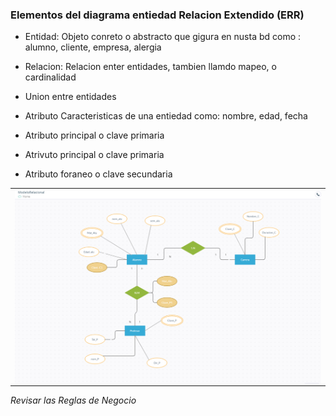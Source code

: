 ### Elementos del diagrama entiedad Relacion Extendido (ERR)

- Entidad: Objeto conreto o abstracto que gigura en nusta bd como : alumno, cliente, empresa, alergia

- Relacion: Relacion enter entidades, tambien llamdo mapeo, o cardinalidad

- Union entre entidades

- Atributo Caracteristicas de una entiedad como: nombre, edad, fecha

- Atributo principal o clave primaria

- Atrivuto principal o clave primaria

- Atributo foraneo o clave secundaria


<table align="center">
  <tr>
    <td align="center" style="padding=0;width=50%;">
      <img align="center" style="padding=0;" src="../images/modeloRelacional.png" />
    </td>
  </tr>
</table>

_Revisar las Reglas de Negocio_


